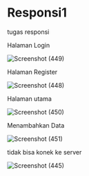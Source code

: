 # Responsi1
tugas responsi

Halaman Login

![Screenshot (449)](https://github.com/user-attachments/assets/49f97b6f-dc3a-4929-989a-9fc2e19374ea)

Halaman Register

![Screenshot (448)](https://github.com/user-attachments/assets/50fbf83a-8997-4c59-9b35-6b5e15f4b7f2)

Halaman utama 

![Screenshot (450)](https://github.com/user-attachments/assets/74cace41-2ae8-4ce4-88ef-143b44284e0e)

Menambahkan Data

![Screenshot (451)](https://github.com/user-attachments/assets/e96fae08-0cbe-4f7d-9a8f-b44630ae24da)

tidak bisa konek ke server

![Screenshot (445)](https://github.com/user-attachments/assets/b8e9af4c-6191-47c1-b21f-2af1436105c8)
